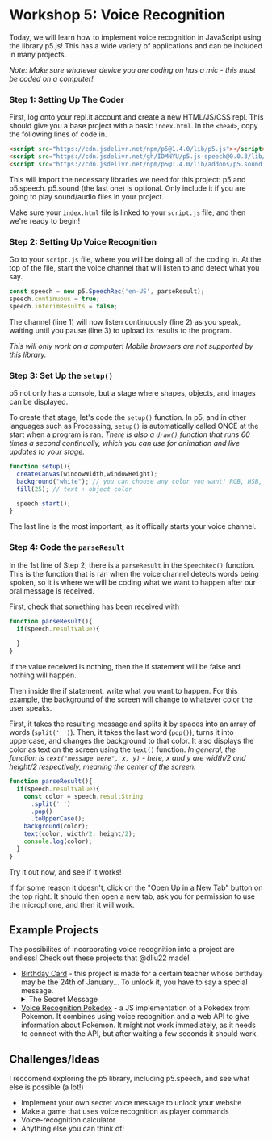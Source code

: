 
# Workshop 5: Voice Recognition

Today, we will learn how to implement voice recognition in JavaScript using the library p5.js! This has a wide variety of applications and can be included in many projects. 

*Note: Make sure whatever device you are coding on has a mic - this must be coded on a computer!*

### Step 1: Setting Up The Coder

First, log onto your repl.it account and create a new HTML/JS/CSS repl. This should give you a base project with a basic `index.html`. 
In the `<head>`, copy the following lines of code in.
```html
<script src="https://cdn.jsdelivr.net/npm/p5@1.4.0/lib/p5.js"></script>
<script src="https://cdn.jsdelivr.net/gh/IDMNYU/p5.js-speech@0.0.3/lib/p5.speech.js"></script>
<script src="https://cdn.jsdelivr.net/npm/p5@1.4.0/lib/addons/p5.sound.js"></script>
```
This will import the necessary libraries we need for this project: p5 and p5.speech. 
p5.sound (the last one) is optional. Only include it if you are going to play sound/audio files in your project. 

Make sure your `index.html` file is linked to your `script.js` file, and then we're ready to begin!

### Step 2: Setting Up Voice Recognition

Go to your `script.js` file, where you will be doing all of the coding in.
At the top of the file, start the voice channel that will listen to and detect what you say.
```javascript
const speech = new p5.SpeechRec('en-US', parseResult);
speech.continuous = true;
speech.interimResults = false;
```
The channel (line 1) will now listen continuously (line 2) as you speak, waiting until you pause (line 3) to upload its results to the program.

*This will only work on a computer! Mobile browsers are not supported by this library.*

### Step 3: Set Up the `setup()`

p5 not only has a console, but a stage where shapes, objects, and images can be displayed.

To create that stage, let's code the `setup()` function. 
In p5, and in other languages such as Processing, `setup()` is automatically called ONCE at the start when a program is ran.
*There is also a `draw()` function that runs 60 times a second continually, which you can use for animation and live updates to your stage.*

```javascript
function setup(){
  createCanvas(windowWidth,windowHeight);
  background("white"); // you can choose any color you want! RGB, HSB, hexcode, and color name all work
  fill(25); // text + object color

  speech.start();
}
```
The last line is the most important, as it offically starts your voice channel.

### Step 4: Code the `parseResult`

In the 1st line of Step 2, there is a `parseResult` in the `SpeechRec()` function.
This is the function that is ran when the voice channel detects words being spoken, so it is where we will be coding what we want to happen after our oral message is received.

First, check that something has been received with 
```javascript
function parseResult(){
  if(speech.resultValue){
  
  }
}
```
If the value received is nothing, then the if statement will be false and nothing will happen.

Then inside the if statement, write what you want to happen. For this example, the background of the screen will change to whatever color the user speaks.

First, it takes the resulting message and splits it by spaces into an array of words (`split(' ')`).
Then, it takes the last word (`pop()`), turns it into uppercase, and changes the background to that color.
It also displays the color as text on the screen using the `text()` function.
*In general, the function is `text("message here", x, y)` - here, x and y are width/2 and height/2 respectively, meaning the center of the screen.*

```javascript
function parseResult(){
  if(speech.resultValue){
    const color = speech.resultString
      .split(' ')
      .pop()
      .toUpperCase();
    background(color);
    text(color, width/2, height/2);
    console.log(color);
  }
}
```
Try it out now, and see if it works!

If for some reason it doesn't, click on the "Open Up in a New Tab" button on the top right. It should then open a new tab, ask you for permission to use the microphone, and then it will work. 

## Example Projects

The possibilites of incorporating voice recognition into a project are endless! Check out these projects that @dliu22 made!
- [Birthday Card](https://replit.com/@dliu22/BirthdayCard#script.js) - this project is made for a certain teacher whose birthday may be the 24th of January... To unlock it, you have to say a special message. 
    <details>
        <summary>The Secret Message</summary>
        Happy Birthday Mr. C!
    </details>
- [Voice Recognition Pokédex](https://replit.com/@dliu22/VoicePokedex#script.js) - a JS implementation of a Pokedex from Pokemon. It combines using voice recognition and a web API to give information about Pokemon. It might not work immediately, as it needs to connect with the API, but after waiting a few seconds it should work.

## Challenges/Ideas

I reccomend exploring the p5 library, including p5.speech, and see what else is possible (a lot!)
- Implement your own secret voice message to unlock your website
- Make a game that uses voice recognition as player commands
- Voice-recognition calculator
- Anything else you can think of!
